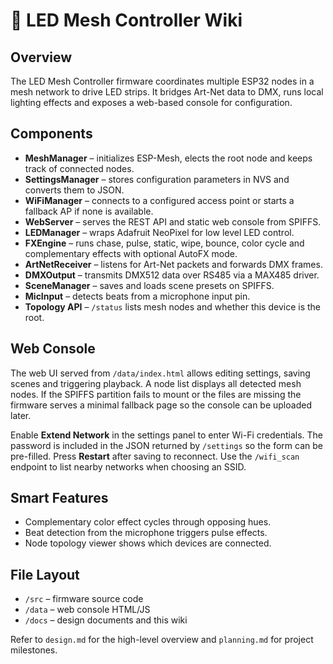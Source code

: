 # 📖 LED Mesh Controller Wiki

## Overview

The LED Mesh Controller firmware coordinates multiple ESP32 nodes in a mesh network to drive LED strips. It bridges Art-Net data to DMX, runs local lighting effects and exposes a web-based console for configuration.

## Components

- **MeshManager** – initializes ESP-Mesh, elects the root node and keeps track of connected nodes.
- **SettingsManager** – stores configuration parameters in NVS and converts them to JSON.
- **WiFiManager** – connects to a configured access point or starts a fallback AP if none is available.
- **WebServer** – serves the REST API and static web console from SPIFFS.
- **LEDManager** – wraps Adafruit NeoPixel for low level LED control.
- **FXEngine** – runs chase, pulse, static, wipe, bounce, color cycle and complementary effects with optional AutoFX mode.
- **ArtNetReceiver** – listens for Art-Net packets and forwards DMX frames.
- **DMXOutput** – transmits DMX512 data over RS485 via a MAX485 driver.
- **SceneManager** – saves and loads scene presets on SPIFFS.
- **MicInput** – detects beats from a microphone input pin.
- **Topology API** – `/status` lists mesh nodes and whether this device is the root.

## Web Console

The web UI served from `/data/index.html` allows editing settings, saving scenes
and triggering playback. A node list displays all detected mesh nodes. If the
SPIFFS partition fails to mount or the files are missing the firmware serves a
minimal fallback page so the console can be uploaded later.

Enable **Extend Network** in the settings panel to enter Wi-Fi credentials. The
password is included in the JSON returned by `/settings` so the form can be
pre-filled. Press **Restart** after saving to reconnect. Use the `/wifi_scan`
endpoint to list nearby networks when choosing an SSID.

## Smart Features

- Complementary color effect cycles through opposing hues.
- Beat detection from the microphone triggers pulse effects.
- Node topology viewer shows which devices are connected.

## File Layout

- `/src` – firmware source code
- `/data` – web console HTML/JS
- `/docs` – design documents and this wiki

Refer to `design.md` for the high-level overview and `planning.md` for project milestones.
